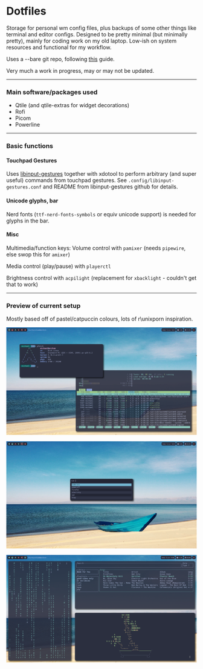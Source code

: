 # Dotfiles

Storage for personal wm config files, plus backups of some other things like terminal and editor configs. Designed to be pretty minimal (but minimally pretty), mainly for coding work on my old laptop. Low-ish on system resources and functional for my workflow.

Uses a --bare git repo, following [this](https://developer.atlassian.com/blog/2016/02/best-way-to-store-dotfiles-git-bare-repo/) guide. 

Very much a work in progress, may or may not be updated.

---
### Main software/packages used

- Qtile (and qtile-extras for widget decorations)
- Rofi
- Picom
- Powerline

---
### Basic functions

#### Touchpad Gestures

Uses [libinput-gestures](https://github.com/bulletmark/libinput-gestures) together with xdotool to perform arbitrary (and super useful) commands from touchpad gestures. See `.config/libinput-gestures.conf` and README from libinput-gestures github for details. 

#### Unicode glyphs, bar

Nerd fonts (`ttf-nerd-fonts-symbols` or equiv unicode support) is needed for glyphs in the bar.

#### Misc

Multimedia/function keys: 
  Volume control with `pamixer` (needs `pipewire`, else swop this for `amixer`)
  
  Media control (play/pause) with `playerctl`
  
  Brightness control with `acpilight` (replacement for `xbacklight` - couldn't get that to work) 

---
### Preview of current setup

Mostly based off of pastel/catpuccin colours, lots of r\unixporn inspiration.

![fetch](https://github.com/astronomike/dotfiles/blob/main/.screenshots/fetch.png)

![rofi](https://github.com/astronomike/dotfiles/blob/main/.screenshots/rofi.png)

![tiled](https://github.com/astronomike/dotfiles/blob/main/.screenshots/tiled.png)
